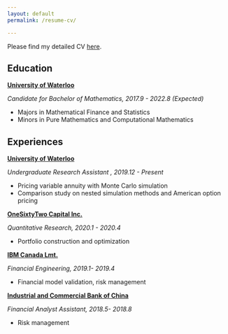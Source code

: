 ```yaml
---
layout: default
permalink: /resume-cv/

---
```


Please find my detailed CV [here](/resume.pdf).



## Education

**[University of Waterloo](https://uwaterloo.ca/)**

*Candidate for Bachelor of Mathematics, 2017.9 - 2022.8 (Expected)*

- Majors in Mathematical Finance and Statistics
- Minors in Pure Mathematics and Computational Mathematics



## Experiences

**[University of Waterloo](https://uwaterloo.ca/)**

*Undergraduate Research Assistant , 2019.12 - Present*

- Pricing variable annuity with Monte Carlo simulation
- Comparison study on nested simulation methods and American option pricing 

**[OneSixtyTwo Capital Inc.](https://onesixtytwocapital.com/)** 

*Quantitative Research, 2020.1 - 2020.4*

- Portfolio construction and optimization

**[IBM Canada Lmt.](https://www.ibm.com/ca-en)**

*Financial Engineering, 2019.1- 2019.4*

- Financial model validation, risk management

**[Industrial and Commercial Bank of China](http://www.icbc-ltd.com/icbcltd/en/)**

*Financial Analyst Assistant, 2018.5- 2018.8*

- Risk management
